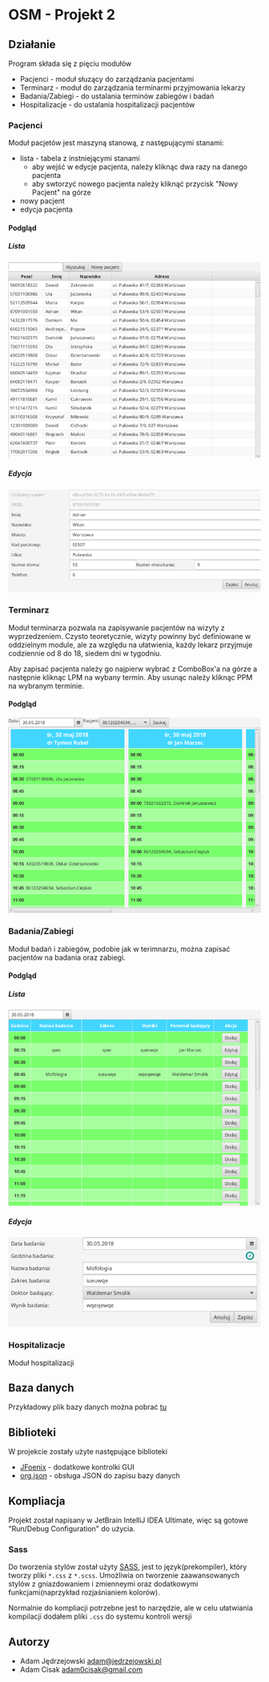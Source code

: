 # OSM - Projekt 2

## Działanie

Program składa się z pięciu modułów
 - Pacjenci - moduł słuzący do zarządzania pacjentami
 - Terminarz - moduł do zarządzania terminarmi przyjmowania lekarzy
 - Badania/Zabiegi - do ustalania terminów zabiegów i badań
 - Hospitalizacje - do ustalania hospitalizacji pacjentów
 
### Pacjenci

Moduł pacjetów jest maszyną stanową, z następującymi stanami:
 - lista - tabela z instniejącymi stanami
   - aby wejść w edycje pacjenta, należy kliknąc dwa razy na danego pacjenta
   - aby swtorzyć nowego pacjenta należy kliknąć przycisk "Nowy Pacjent" na górze 
 - nowy pacjent
 - edycja pacjenta

#### Podgląd

##### Lista
![Lista](pic/module-1-1.png)

##### Edycja
![Edycja](pic/module-1-2.png)

### Terminarz

Moduł terminarza pozwala na zapisywanie pacjentów na wizyty z wyprzedzeniem. Czysto teoretycznie, wizyty powinny być definiowane w oddzielnym module, ale za względu na ułatwienia, każdy lekarz przyjmuje codziennie od 8 do 18, siedem dni w tygodniu.

Aby zapisać pacjenta należy go najpierw wybrać z ComboBox'a na górze a następnie kliknąc LPM na wybany termin. Aby usunąc należy kliknąc PPM na wybranym terminie.

#### Podgląd

![Edycja](pic/module-2-1.png)

### Badania/Zabiegi

Moduł badań i zabiegów, podobie jak w terimnarzu, można zapisać pacjentów na badania oraz zabiegi. 

#### Podgląd

##### Lista
![Lista](pic/module-3-1.png)

##### Edycja
![Edycja](pic/module-3-2.png)

### Hospitalizacje

Moduł hospitalizacji

## Baza danych

Przykładowy plik bazy danych można pobrać [tu]()

## Biblioteki

W projekcie zostały użyte następujące biblioteki

 - [JFoenix](https://github.com/jfoenixadmin/JFoenix) - dodatkowe kontrolki GUI
 - [org.json](https://github.com/stleary/JSON-java) - obsługa JSON do zapisu bazy danych 

## Kompliacja

Projekt został napisany w JetBrain IntelliJ IDEA Ultimate, więc są gotowe "Run/Debug Configuration" do użycia.

### Sass

Do tworzenia stylów został użyty [SASS](https://sass-lang.com/guide), jest to język(prekompiler), który tworzy pliki `*.css` z `*.scss`. Umożliwia on tworzenie zaawansowanych stylów z gniazdowaniem i zmienneymi oraz dodatkowymi funkcjami(naprzykład rozjaśnianiem kolorów). 

Normalnie do kompliacji potrzebne jest to narzędzie, ale w celu ułatwiania kompilacji dodałem pliki `.css` do systemu kontroli wersji

## Autorzy

 - Adam Jędrzejowski <adam@jedrzejowski.pl>
 - Adam Cisak <adam0cisak@gmail.com>
